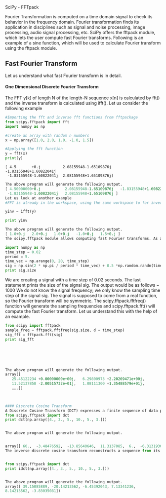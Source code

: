 
SciPy - FFTpack



Fourier Transformation is computed on a time domain signal to check its behavior in the frequency domain. Fourier transformation finds its application in disciplines such as signal and noise processing, image processing, audio signal processing, etc. SciPy offers the fftpack module, which lets the user compute fast Fourier transforms.
Following is an example of a sine function, which will be used to calculate Fourier transform using the fftpack module.

## Fast Fourier Transform
Let us understand what fast Fourier transform is in detail.

#### One Dimensional Discrete Fourier Transform
The FFT y[k] of length N of the length-N sequence x[n] is calculated by fft() and the inverse transform is calculated using ifft(). Let us consider the following example



```python
#Importing the fft and inverse fft functions from fftpackage
from scipy.fftpack import fft
import numpy as np

#create an array with random n numbers
x = np.array([1.0, 2.0, 1.0, -1.0, 1.5])

#Applying the fft function
y = fft(x)
print(y)
```

    [ 4.5       +0.j          2.08155948-1.65109876j -1.83155948+1.60822041j
     -1.83155948-1.60822041j  2.08155948+1.65109876j]



```python
The above program will generate the following output.
[ 4.50000000+0.j           2.08155948-1.65109876j   -1.83155948+1.60822041j
 -1.83155948-1.60822041j   2.08155948+1.65109876j ]
Let us look at another example
#FFT is already in the workspace, using the same workspace to for inverse transform

yinv = ifft(y)

print yinv

```


```python
The above program will generate the following output.
[ 1.0+0.j   2.0+0.j   1.0+0.j   -1.0+0.j   1.5+0.j ]
The scipy.fftpack module allows computing fast Fourier transforms. As an illustration, a (noisy) input signal may look as follows −

```


```python
import numpy as np
time_step = 0.02
period = 5.
time_vec = np.arange(0, 20, time_step)
sig = np.sin(2 * np.pi / period * time_vec) + 0.5 *np.random.randn(time_vec.size)
print sig.size
```

We are creating a signal with a time step of 0.02 seconds. 
The last statement prints the size of the signal sig. The output would be as follows −
1000
We do not know the signal frequency; we only know the sampling time step of the signal sig. The signal is supposed to come from a real function, so the Fourier transform will be symmetric. The scipy.fftpack.fftfreq() function will generate the sampling frequencies and scipy.fftpack.fft() will compute the fast Fourier transform.
Let us understand this with the help of an example.



```python
from scipy import fftpack
sample_freq = fftpack.fftfreq(sig.size, d = time_step)
sig_fft = fftpack.fft(sig)
print sig_fft
```


```python





The above program will generate the following output.
array([ 
   25.45122234 +0.00000000e+00j,   6.29800973 +2.20269471e+00j,
   11.52137858 -2.00515732e+01j,   1.08111300 +1.35488579e+01j,
   …….])
   



```


```python
#### Discrete Cosine Transform
A Discrete Cosine Transform (DCT) expresses a finite sequence of data points in terms of a sum of cosine functions oscillating at different frequencies. SciPy provides a DCT with the function dct and a corresponding IDCT with the function idct. Let us consider the following example.
from scipy.fftpack import dct
print dct(np.array([4., 3., 5., 10., 5., 3.]))
```


```python

The above program will generate the following output.
```


```python

array([ 60.,  -3.48476592,  -13.85640646,  11.3137085,  6.,  -6.31319305])
The inverse discrete cosine transform reconstructs a sequence from its discrete cosine transform (DCT) coefficients. The idct function is the inverse of the dct function. Let us understand this with the following example.



```


```python
from scipy.fftpack import dct
print idct(np.array([4., 3., 5., 10., 5., 3.]))
```


```python

The above program will generate the following output.
array([ 39.15085889, -20.14213562, -6.45392043, 7.13341236,
8.14213562, -3.83035081])

```
